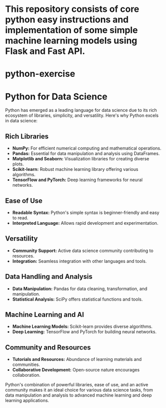 # This repository consists of core python easy instructions and implementation of some simple machine learning models using Flask and Fast API.


# python-exercise
# Python for Data Science

Python has emerged as a leading language for data science due to its rich ecosystem of libraries, simplicity, and versatility. Here's why Python excels in data science:

## Rich Libraries

- **NumPy:** For efficient numerical computing and mathematical operations.
- **Pandas:** Essential for data manipulation and analysis using DataFrames.
- **Matplotlib and Seaborn:** Visualization libraries for creating diverse plots.
- **Scikit-learn:** Robust machine learning library offering various algorithms.
- **TensorFlow and PyTorch:** Deep learning frameworks for neural networks.

## Ease of Use

- **Readable Syntax:** Python's simple syntax is beginner-friendly and easy to read.
- **Interpreted Language:** Allows rapid development and experimentation.

## Versatility

- **Community Support:** Active data science community contributing to resources.
- **Integration:** Seamless integration with other languages and tools.

## Data Handling and Analysis

- **Data Manipulation:** Pandas for data cleaning, transformation, and manipulation.
- **Statistical Analysis:** SciPy offers statistical functions and tools.

## Machine Learning and AI

- **Machine Learning Models:** Scikit-learn provides diverse algorithms.
- **Deep Learning:** TensorFlow and PyTorch for building neural networks.

## Community and Resources

- **Tutorials and Resources:** Abundance of learning materials and communities.
- **Collaborative Development:** Open-source nature encourages collaboration.

Python's combination of powerful libraries, ease of use, and an active community makes it an ideal choice for various data science tasks, from data manipulation and analysis to advanced machine learning and deep learning applications.


